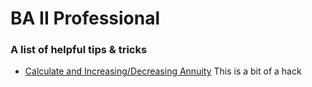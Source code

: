 # BA II Professional

### A list of helpful tips & tricks
 
* [Calculate and Increasing/Decreasing Annuity](http://www.actuarialoutpost.com/actuarial_discussion_forum/showthread.php?t=48035#3)
This is a bit of a hack

